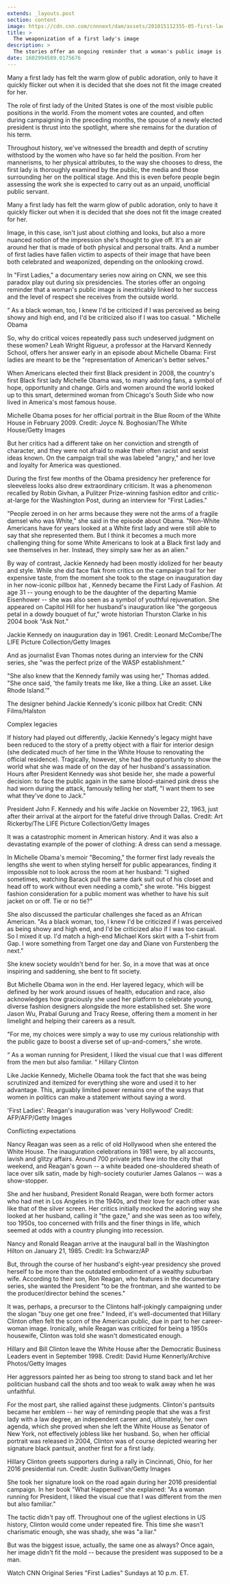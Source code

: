 ```yaml
--- 
extends: _layouts.post 
section: content 
image: https://cdn.cnn.com/cnnnext/dam/assets/201015112355-05-first-lady-image-fashion-hillary-clinton-super-tease.jpg 
title: > 
  The weaponization of a first lady's image 
description: > 
  The stories offer an ongoing reminder that a woman's public image is inextricably linked to her success and the level of respect she receives from the outside world.When Americans elected their first Black president in 2008, the country's first Black first lady Michelle Obama was, to many adoring fans, a symbol of hope, opportunity and change.” Hillary ClintonLike Jackie Kennedy, Michelle Obama took the fact that she was being scrutinized and itemized for everything she wore and used it to her advantage.Indeed, it's well-documented that Hillary Clinton often felt the scorn of the American public, due in part to her career-woman image.Once again, her image didn't fit the mold -- because the president was supposed to be a man. 
date: 1602994589.0175676 
--- 
```

Many a first lady has felt the warm glow of public adoration, only to have it quickly flicker out when it is decided that she does not fit the image created for her.

The role of first lady of the United States is one of the most visible public positions in the world. From the moment votes are counted, and often during campaigning in the preceding months, the spouse of a newly elected president is thrust into the spotlight, where she remains for the duration of his term.

Throughout history, we've witnessed the breadth and depth of scrutiny withstood by the women who have so far held the position. From her mannerisms, to her physical attributes, to the way she chooses to dress, the first lady is thoroughly examined by the public, the media and those surrounding her on the political stage. And this is even before people begin assessing the work she is expected to carry out as an unpaid, unofficial public servant.

Many a first lady has felt the warm glow of public adoration, only to have it quickly flicker out when it is decided that she does not fit the image created for her.

Image, in this case, isn't just about clothing and looks, but also a more nuanced notion of the impression she's thought to give off. It's an air around her that is made of both physical and personal traits. And a number of first ladies have fallen victim to aspects of their image that have been both celebrated and weaponized, depending on the onlooking crowd.

In "First Ladies," a documentary series now airing on CNN, we see this paradox play out during six presidencies. The stories offer an ongoing reminder that a woman's public image is inextricably linked to her success and the level of respect she receives from the outside world.

“ As a black woman, too, I knew I'd be criticized if I was perceived as being showy and high end, and I'd be criticized also if I was too casual. ” Michelle Obama

So, why do critical voices repeatedly pass such undeserved judgment on these women? Leah Wright Rigueur, a professor at the Harvard Kennedy School, offers her answer early in an episode about Michelle Obama: First ladies are meant to be the "representation of American's better selves."

When Americans elected their first Black president in 2008, the country's first Black first lady Michelle Obama was, to many adoring fans, a symbol of hope, opportunity and change. Girls and women around the world looked up to this smart, determined woman from Chicago's South Side who now lived in America's most famous house.

Michelle Obama poses for her official portrait in the Blue Room of the White House in February 2009. Credit: Joyce N. Boghosian/The White House/Getty Images

But her critics had a different take on her conviction and strength of character, and they were not afraid to make their often racist and sexist ideas known. On the campaign trail she was labeled "angry," and her love and loyalty for America was questioned.

During the first few months of the Obama presidency her preference for sleeveless looks also drew extraordinary criticism. It was a phenomenon recalled by Robin Givhan, a Pulitzer Prize-winning fashion editor and critic-at-large for the Washington Post, during an interview for "First Ladies."

"People zeroed in on her arms because they were not the arms of a fragile damsel who was White," she said in the episode about Obama. "Non-White Americans have for years looked at a White first lady and were still able to say that she represented them. But I think it becomes a much more challenging thing for some White Americans to look at a Black first lady and see themselves in her. Instead, they simply saw her as an alien."

By way of contrast, Jackie Kennedy had been mostly idolized for her beauty and style. While she did face flak from critics on the campaign trail for her expensive taste, from the moment she took to the stage on inauguration day in her now-iconic pillbox hat , Kennedy became the First Lady of Fashion. At age 31 -- young enough to be the daughter of the departing Mamie Eisenhower -- she was also seen as a symbol of youthful rejuvenation. She appeared on Capitol Hill for her husband's inauguration like "the gorgeous petal in a dowdy bouquet of fur," wrote historian Thurston Clarke in his 2004 book "Ask Not."

Jackie Kennedy on inauguration day in 1961. Credit: Leonard McCombe/The LIFE Picture Collection/Getty Images

And as journalist Evan Thomas notes during an interview for the CNN series, she "was the perfect prize of the WASP establishment."

"She also knew that the Kennedy family was using her," Thomas added. "She once said, 'the family treats me like, like a thing. Like an asset. Like Rhode Island.'"

The designer behind Jackie Kennedy's iconic pillbox hat Credit: CNN Films/Halston

Complex legacies

If history had played out differently, Jackie Kennedy's legacy might have been reduced to the story of a pretty object with a flair for interior design (she dedicated much of her time in the White House to renovating the official residence). Tragically, however, she had the opportunity to show the world what she was made of on the day of her husband's assassination. Hours after President Kennedy was shot beside her, she made a powerful decision: to face the public again in the same blood-stained pink dress she had worn during the attack, famously telling her staff, "I want them to see what they've done to Jack."

President John F. Kennedy and his wife Jackie on November 22, 1963, just after their arrival at the airport for the fateful drive through Dallas. Credit: Art Rickerby/The LIFE Picture Collection/Getty Images

It was a catastrophic moment in American history. And it was also a devastating example of the power of clothing: A dress can send a message.

In Michelle Obama's memoir "Becoming," the former first lady reveals the lengths she went to when styling herself for public appearances, finding it impossible not to look across the room at her husband: "I sighed sometimes, watching Barack pull the same dark suit out of his closet and head off to work without even needing a comb," she wrote. "His biggest fashion consideration for a public moment was whether to have his suit jacket on or off. Tie or no tie?"

She also discussed the particular challenges she faced as an African American. "As a black woman, too, I knew I'd be criticized if I was perceived as being showy and high end, and I'd be criticized also if I was too casual. So I mixed it up. I'd match a high-end Michael Kors skirt with a T-shirt from Gap. I wore something from Target one day and Diane von Furstenberg the next."

She knew society wouldn't bend for her. So, in a move that was at once inspiring and saddening, she bent to fit society.

But Michelle Obama won in the end. Her layered legacy, which will be defined by her work around issues of health, education and race, also acknowledges how graciously she used her platform to celebrate young, diverse fashion designers alongside the more established set. She wore Jason Wu, Prabal Gurung and Tracy Reese, offering them a moment in her limelight and helping their careers as a result.

"For me, my choices were simply a way to use my curious relationship with the public gaze to boost a diverse set of up-and-comers," she wrote.

“ As a woman running for President, I liked the visual cue that I was different from the men but also familiar. ” Hillary Clinton

Like Jackie Kennedy, Michelle Obama took the fact that she was being scrutinized and itemized for everything she wore and used it to her advantage. This, arguably limited power remains one of the ways that women in politics can make a statement without saying a word.

'First Ladies': Reagan's inauguration was 'very Hollywood' Credit: AFP/AFP/Getty Images

Conflicting expectations

Nancy Reagan was seen as a relic of old Hollywood when she entered the White House. The inauguration celebrations in 1981 were, by all accounts, lavish and glitzy affairs. Around 700 private jets flew into the city that weekend, and Reagan's gown -- a white beaded one-shouldered sheath of lace over silk satin, made by high-society couturier James Galanos -- was a show-stopper.

She and her husband, President Ronald Reagan, were both former actors who had met in Los Angeles in the 1940s, and their love for each other was like that of the silver screen. Her critics initially mocked the adoring way she looked at her husband, calling it "the gaze," and she was seen as too wifely, too 1950s, too concerned with frills and the finer things in life, which seemed at odds with a country plunging into recession.

Nancy and Ronald Reagan arrive at the inaugural ball in the Washington Hilton on January 21, 1985. Credit: Ira Schwarz/AP

But, through the course of her husband's eight-year presidency she proved herself to be more than the outdated embodiment of a wealthy suburban wife. According to their son, Ron Reagan, who features in the documentary series, she wanted the President "to be the frontman, and she wanted to be the producer/director behind the scenes."

It was, perhaps, a precursor to the Clintons half-jokingly campaigning under the slogan "buy one get one free." Indeed, it's well-documented that Hillary Clinton often felt the scorn of the American public, due in part to her career-woman image. Ironically, while Reagan was criticized for being a 1950s housewife, Clinton was told she wasn't domesticated enough.

Hillary and Bill Clinton leave the White House after the Democratic Business Leaders event in September 1998. Credit: David Hume Kennerly/Archive Photos/Getty Images

Her aggressors painted her as being too strong to stand back and let her politician husband call the shots and too weak to walk away when he was unfaithful.

For the most part, she rallied against these judgments. Clinton's pantsuits became her emblem -- her way of reminding people that she was a first lady with a law degree, an independent career and, ultimately, her own agenda, which she proved when she left the White House as Senator of New York, not effectively jobless like her husband. So, when her official portrait was released in 2004, Clinton was of course depicted wearing her signature black pantsuit, another first for a first lady.

Hillary Clinton greets supporters during a rally in Cincinnati, Ohio, for her 2016 presidential run. Credit: Justin Sullivan/Getty Images

She took her signature look on the road again during her 2016 presidential campaign. In her book "What Happened" she explained: "As a woman running for President, I liked the visual cue that I was different from the men but also familiar."

The tactic didn't pay off. Throughout one of the ugliest elections in US history, Clinton would come under repeated fire. This time she wasn't charismatic enough, she was shady, she was "a liar."

But was the biggest issue, actually, the same one as always? Once again, her image didn't fit the mold -- because the president was supposed to be a man.

Watch CNN Original Series "First Ladies" Sundays at 10 p.m. ET.